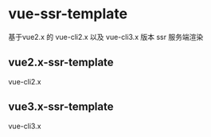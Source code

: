 # vue-ssr-template
基于vue2.x 的 vue-cli2.x 以及 vue-cli3.x 版本 ssr 服务端渲染

## vue2.x-ssr-template
vue-cli2.x
## vue3.x-ssr-template
vue-cli3.x
